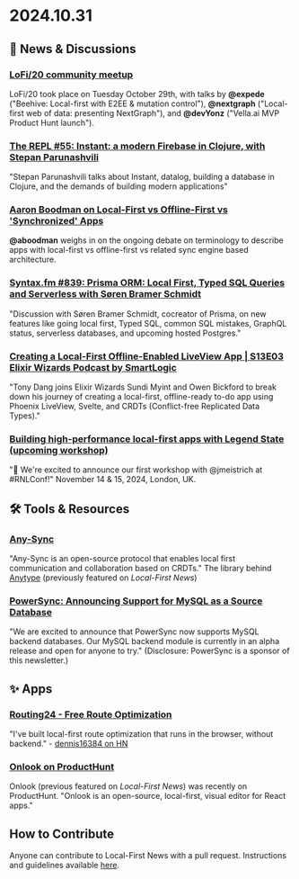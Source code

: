# 2024.10.31

## 📰 News & Discussions 

### [LoFi/20 community meetup](https://www.youtube.com/watch?v=OAEOoaV-1bA&list=PLTbD2QA-VMnXFsLbuPGz1H-Najv9MD2-H&index=20)
LoFi/20 took place on Tuesday October 29th, with talks by **@expede** ("Beehive: Local-first with E2EE & mutation control"), **@nextgraph** ("Local-first web of data: presenting NextGraph"), and **@devYonz** ("Vella.ai MVP Product Hunt launch").

### [The REPL #55: Instant: a modern Firebase in Clojure, with Stepan Parunashvili](https://www.therepl.net/episodes/55/)
"Stepan Parunashvili talks about Instant, datalog, building a database in Clojure, and the demands of building modern applications"

### [Aaron Boodman on Local-First vs Offline-First vs 'Synchronized' Apps](https://x.com/aboodman/status/1851690841972314408)
**@aboodman** weighs in on the ongoing debate on terminology to describe apps with local-first vs offline-first vs related sync engine based architecture. 

### [Syntax.fm #839: Prisma ORM: Local First, Typed SQL Queries and Serverless with Søren Bramer Schmidt](https://syntax.fm/show/839/prisma-orm-local-first-typed-sql-queries-and-serverless-with-soren-bramer-schmidt)
"Discussion with Søren Bramer Schmidt, cocreator of Prisma, on new features like going local first, Typed SQL, common SQL mistakes, GraphQL status, serverless databases, and upcoming hosted Postgres."

### [Creating a Local-First Offline-Enabled LiveView App | S13E03 Elixir Wizards Podcast by SmartLogic](https://www.youtube.com/watch?app=desktop&v=kcafwf14SDo)
"Tony Dang joins Elixir Wizards Sundi Myint and Owen Bickford to break down his journey of creating a local-first, offline-ready to-do app using Phoenix LiveView, Svelte, and CRDTs (Conflict-free Replicated Data Types)."

### [Building high-performance local-first apps with Legend State (upcoming workshop)](https://x.com/RNLConf/status/1830917402512466257)
"🚀 We're excited to announce our first workshop with @jmeistrich at #RNLConf!" November 14 & 15, 2024, London, UK.


## 🛠️ Tools & Resources

### [Any-Sync](https://github.com/anyproto/any-sync)
"Any-Sync is an open-source protocol that enables local first communication and collaboration based on CRDTs." The library behind [Anytype](https://anytype.io/) (previously featured on _Local-First News_)

### [PowerSync: Announcing Support for MySQL as a Source Database](https://releases.powersync.com/announcements/announcing-mysql-as-a-source-database-alpha)
"We are excited to announce that PowerSync now supports MySQL backend databases. Our MySQL backend module is currently in an alpha release and open for anyone to try." (Disclosure: PowerSync is a sponsor of this newsletter.)


## ✨ Apps

### [Routing24 - Free Route Optimization](https://routing24.com/)
"I've built local-first route optimization that runs in the browser, without backend." - [dennis16384 on HN](https://news.ycombinator.com/item?id=41997476)

### [Onlook on ProductHunt](https://www.producthunt.com/posts/onlook-2?comment=4052986)
Onlook (previous featured on _Local-First News_) was recently on ProductHunt. "Onlook is an open-source, local-first, visual editor for React apps."


## How to Contribute
Anyone can contribute to Local-First News with a pull request. Instructions and guidelines available [here](https://github.com/localfirstnews/localfirstnews).
